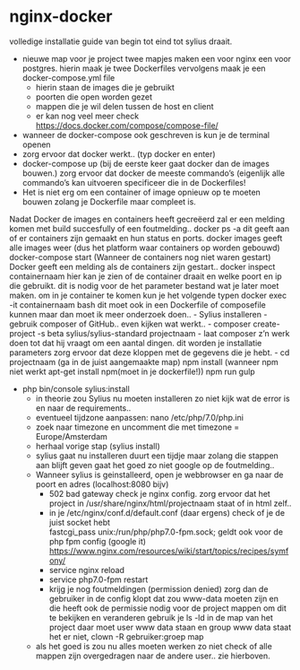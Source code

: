 # nginx-docker


volledige installatie guide van begin tot eind tot sylius draait.

- nieuwe map voor je project 
twee mapjes maken een voor nginx een voor postgres.
hierin maak je twee Dockerfiles
vervolgens maak je een docker-compose.yml file
	- hierin staan de images die je gebruikt
	- poorten die open worden gezet
	- mappen die je wil delen tussen de host en client
	- er kan nog veel meer check https://docs.docker.com/compose/compose-file/
- wanneer de docker-compose ook geschreven is kun je de terminal openen
- zorg ervoor dat docker werkt.. (typ docker en enter)
- docker-compose up (bij de eerste keer gaat docker dan de images bouwen.)
zorg ervoor dat docker de meeste commando’s (eigenlijk alle commando’s kan uitvoeren specificeer die in de Dockerfiles! 
- Het is niet erg om een container of image opnieuw op te moeten bouwen zolang je Dockerfile maar compleet is. 

Nadat Docker de images en containers heeft gecreëerd zal er een melding komen met build succesfully of een foutmelding.. 
docker ps -a dit geeft aan of er containers zijn gemaakt en hun status en ports. 
docker images geeft alle images weer (dus het platform waar containers op worden gebouwd)
docker-compose start (Wanneer de containers nog niet waren gestart)
Docker geeft een melding als de containers zijn gestart..
docker inspect containernaam hier kan je zien of de container draait en welke poort en ip die gebruikt. dit is nodig voor de het parameter bestand wat je later moet maken. 
om in je container te komen kun je het volgende typen
docker exec -it containernaam bash
dit moet ook in een Dockerfile of composefile kunnen maar dan moet ik meer onderzoek doen..
    - Sylius installeren
    - gebruik composer of GitHub.. even kijken wat werkt..
    - composer create-project -s beta sylius/sylius-standard projectnaam
     - laat composer z’n werk doen tot dat hij vraagt om een aantal dingen. dit worden je installatie parameters zorg ervoor dat deze kloppen met de gegevens die je hebt.
     - cd projectnaam (ga in de juist aangemaakte map)
npm install (wanneer npm niet werkt apt-get install npm(moet in je dockerfile!))
npm run gulp     
- php bin/console sylius:install 
	- in theorie zou Sylius nu moeten installeren zo niet kijk wat de error is en naar de requirements..
	- eventueel tijdzone aanpassen: nano /etc/php/7.0/php.ini 
	- zoek naar timezone en uncomment die met timezone = Europe/Amsterdam
	- herhaal vorige stap (sylius install)
	- sylius gaat nu installeren duurt een tijdje maar zolang die stappen aan blijft geven gaat het goed zo niet google op de foutmelding..
	- Wanneer sylius is geinstalleerd, open je webbrowser en ga naar de poort en adres (localhost:8080 bijv)
		- 502 bad gateway check je nginx config. zorg ervoor dat het project in /usr/share/nginx/html/projectnaam staat of in html zelf..
		- in je /etc/nginx/conf.d/default.conf (daar ergens) check of je de juist socket hebt  
		fastcgi_pass unix:/run/php/php7.0-fpm.sock;	
		geldt ook voor de php fpm config (google it)
		https://www.nginx.com/resources/wiki/start/topics/recipes/symfony/ 		     
		- service nginx reload  
  		- service php7.0-fpm restart 
		- krijg je nog foutmeldingen (permission denied) zorg dan de gebruiker in de config klopt dat zou www-data moeten zijn en die heeft ook de permissie nodig voor de project mappen
om dit te bekijken en veranderen gebruik je ls -ld in de map van het project daar moet user www data staan en group www data staat het er niet,
	clown -R gebruiker:groep map 
 	- als het goed is zou nu alles moeten werken zo niet check of alle mappen zijn overgedragen naar de andere user.. zie hierboven.